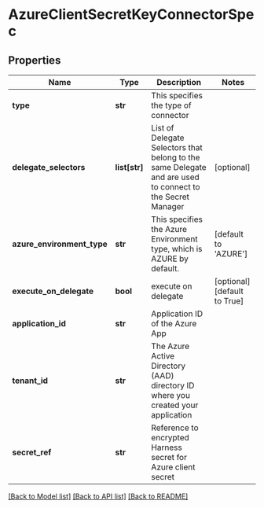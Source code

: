 # AzureClientSecretKeyConnectorSpec

## Properties
Name | Type | Description | Notes
------------ | ------------- | ------------- | -------------
**type** | **str** | This specifies the type of connector | 
**delegate_selectors** | **list[str]** | List of Delegate Selectors that belong to the same Delegate and are used to connect to the Secret Manager | [optional] 
**azure_environment_type** | **str** | This specifies the Azure Environment type, which is AZURE by default. | [default to 'AZURE']
**execute_on_delegate** | **bool** | execute on delegate | [optional] [default to True]
**application_id** | **str** | Application ID of the Azure App | 
**tenant_id** | **str** | The Azure Active Directory (AAD) directory ID where you created your application | 
**secret_ref** | **str** | Reference to encrypted Harness secret for Azure client secret | 

[[Back to Model list]](../README.md#documentation-for-models) [[Back to API list]](../README.md#documentation-for-api-endpoints) [[Back to README]](../README.md)

